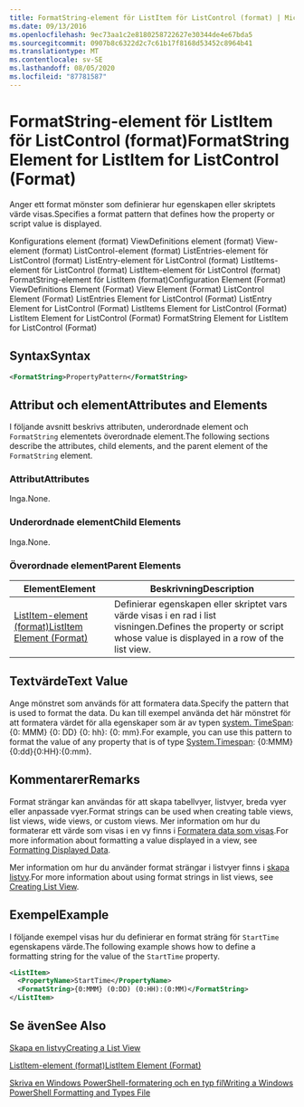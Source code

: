 ```yaml
---
title: FormatString-element för ListItem för ListControl (format) | Microsoft Docs
ms.date: 09/13/2016
ms.openlocfilehash: 9ec73aa1c2e8180258722627e30344de4e67bda5
ms.sourcegitcommit: 0907b8c6322d2c7c61b17f8168d53452c8964b41
ms.translationtype: MT
ms.contentlocale: sv-SE
ms.lasthandoff: 08/05/2020
ms.locfileid: "87781587"
---
```

# <a name="formatstring-element-for-listitem-for-listcontrol--format"></a><span data-ttu-id="82811-102">FormatString-element för ListItem för ListControl  (format)</span><span class="sxs-lookup"><span data-stu-id="82811-102">FormatString Element for ListItem for ListControl  (Format)</span></span>

<span data-ttu-id="82811-103">Anger ett format mönster som definierar hur egenskapen eller skriptets värde visas.</span><span class="sxs-lookup"><span data-stu-id="82811-103">Specifies a format pattern that defines how the property or script value is displayed.</span></span>

<span data-ttu-id="82811-104">Konfigurations element (format) ViewDefinitions element (format) View-element (format) ListControl-element (format) ListEntries-element för ListControl (format) ListEntry-element för ListControl (format) ListItems-element för ListControl (format) ListItem-element för ListControl (format) FormatString-element för ListItem (format)</span><span class="sxs-lookup"><span data-stu-id="82811-104">Configuration Element (Format) ViewDefinitions Element (Format) View Element (Format) ListControl Element (Format) ListEntries Element for ListControl (Format) ListEntry Element for ListControl (Format) ListItems Element for ListControl (Format) ListItem Element for ListControl (Format) FormatString Element for ListItem for ListControl (Format)</span></span>

## <a name="syntax"></a><span data-ttu-id="82811-105">Syntax</span><span class="sxs-lookup"><span data-stu-id="82811-105">Syntax</span></span>

```xml
<FormatString>PropertyPattern</FormatString>
```

## <a name="attributes-and-elements"></a><span data-ttu-id="82811-106">Attribut och element</span><span class="sxs-lookup"><span data-stu-id="82811-106">Attributes and Elements</span></span>

<span data-ttu-id="82811-107">I följande avsnitt beskrivs attributen, underordnade element och `FormatString` elementets överordnade element.</span><span class="sxs-lookup"><span data-stu-id="82811-107">The following sections describe the attributes, child elements, and the parent element of the `FormatString` element.</span></span>

### <a name="attributes"></a><span data-ttu-id="82811-108">Attribut</span><span class="sxs-lookup"><span data-stu-id="82811-108">Attributes</span></span>

<span data-ttu-id="82811-109">Inga.</span><span class="sxs-lookup"><span data-stu-id="82811-109">None.</span></span>

### <a name="child-elements"></a><span data-ttu-id="82811-110">Underordnade element</span><span class="sxs-lookup"><span data-stu-id="82811-110">Child Elements</span></span>

<span data-ttu-id="82811-111">Inga.</span><span class="sxs-lookup"><span data-stu-id="82811-111">None.</span></span>

### <a name="parent-elements"></a><span data-ttu-id="82811-112">Överordnade element</span><span class="sxs-lookup"><span data-stu-id="82811-112">Parent Elements</span></span>

|<span data-ttu-id="82811-113">Element</span><span class="sxs-lookup"><span data-stu-id="82811-113">Element</span></span>|<span data-ttu-id="82811-114">Beskrivning</span><span class="sxs-lookup"><span data-stu-id="82811-114">Description</span></span>|
|-------------|-----------------|
|[<span data-ttu-id="82811-115">ListItem-element (format)</span><span class="sxs-lookup"><span data-stu-id="82811-115">ListItem Element (Format)</span></span>](./listitem-element-for-listitems-for-listcontrol-format.md)|<span data-ttu-id="82811-116">Definierar egenskapen eller skriptet vars värde visas i en rad i list visningen.</span><span class="sxs-lookup"><span data-stu-id="82811-116">Defines the property or script whose value is displayed in a row of the list view.</span></span>|

## <a name="text-value"></a><span data-ttu-id="82811-117">Textvärde</span><span class="sxs-lookup"><span data-stu-id="82811-117">Text Value</span></span>

<span data-ttu-id="82811-118">Ange mönstret som används för att formatera data.</span><span class="sxs-lookup"><span data-stu-id="82811-118">Specify the pattern that is used to format the data.</span></span> <span data-ttu-id="82811-119">Du kan till exempel använda det här mönstret för att formatera värdet för alla egenskaper som är av typen [system. TimeSpan](/dotnet/api/System.TimeSpan): {0: MMM} {0: DD} {0: hh}: {0: mm}.</span><span class="sxs-lookup"><span data-stu-id="82811-119">For example, you can use this pattern to format the value of any property that is of type [System.Timespan](/dotnet/api/System.TimeSpan): {0:MMM}{0:dd}{0:HH}:{0:mm}.</span></span>

## <a name="remarks"></a><span data-ttu-id="82811-120">Kommentarer</span><span class="sxs-lookup"><span data-stu-id="82811-120">Remarks</span></span>

<span data-ttu-id="82811-121">Format strängar kan användas för att skapa tabellvyer, listvyer, breda vyer eller anpassade vyer.</span><span class="sxs-lookup"><span data-stu-id="82811-121">Format strings can be used when creating table views, list views, wide views, or custom views.</span></span> <span data-ttu-id="82811-122">Mer information om hur du formaterar ett värde som visas i en vy finns i [Formatera data som visas](./formatting-displayed-data.md).</span><span class="sxs-lookup"><span data-stu-id="82811-122">For more information about formatting a value displayed in a view, see [Formatting Displayed Data](./formatting-displayed-data.md).</span></span>

<span data-ttu-id="82811-123">Mer information om hur du använder format strängar i listvyer finns i [skapa listvy](./creating-a-list-view.md).</span><span class="sxs-lookup"><span data-stu-id="82811-123">For more information about using format strings in list views, see [Creating List View](./creating-a-list-view.md).</span></span>

## <a name="example"></a><span data-ttu-id="82811-124">Exempel</span><span class="sxs-lookup"><span data-stu-id="82811-124">Example</span></span>

<span data-ttu-id="82811-125">I följande exempel visas hur du definierar en format sträng för `StartTime` egenskapens värde.</span><span class="sxs-lookup"><span data-stu-id="82811-125">The following example shows how to define a formatting string for the value of the `StartTime` property.</span></span>

```xml
<ListItem>
  <PropertyName>StartTime</PropertyName>
  <FormatString>{0:MMM} (0:DD) (0:HH):(0:MM)</FormatString>
</ListItem>
```

## <a name="see-also"></a><span data-ttu-id="82811-126">Se även</span><span class="sxs-lookup"><span data-stu-id="82811-126">See Also</span></span>

[<span data-ttu-id="82811-127">Skapa en listvy</span><span class="sxs-lookup"><span data-stu-id="82811-127">Creating a List View</span></span>](./creating-a-list-view.md)

[<span data-ttu-id="82811-128">ListItem-element (format)</span><span class="sxs-lookup"><span data-stu-id="82811-128">ListItem Element (Format)</span></span>](./listitem-element-for-listitems-for-listcontrol-format.md)

[<span data-ttu-id="82811-129">Skriva en Windows PowerShell-formatering och en typ fil</span><span class="sxs-lookup"><span data-stu-id="82811-129">Writing a Windows PowerShell Formatting and Types File</span></span>](./writing-a-powershell-formatting-file.md)
